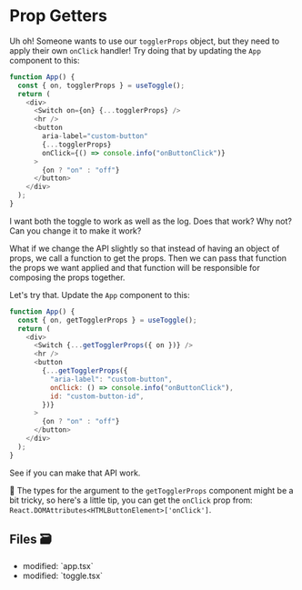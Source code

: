 # Prop Getters

Uh oh! Someone wants to use our `togglerProps` object, but they need to apply
their own `onClick` handler! Try doing that by updating the `App` component to
this:

```javascript
function App() {
  const { on, togglerProps } = useToggle();
  return (
    <div>
      <Switch on={on} {...togglerProps} />
      <hr />
      <button
        aria-label="custom-button"
        {...togglerProps}
        onClick={() => console.info("onButtonClick")}
      >
        {on ? "on" : "off"}
      </button>
    </div>
  );
}
```

I want both the toggle to work as well as the log. Does that work? Why not? Can
you change it to make it work?

What if we change the API slightly so that instead of having an object of props,
we call a function to get the props. Then we can pass that function the props we
want applied and that function will be responsible for composing the props
together.

Let's try that. Update the `App` component to this:

```javascript
function App() {
  const { on, getTogglerProps } = useToggle();
  return (
    <div>
      <Switch {...getTogglerProps({ on })} />
      <hr />
      <button
        {...getTogglerProps({
          "aria-label": "custom-button",
          onClick: () => console.info("onButtonClick"),
          id: "custom-button-id",
        })}
      >
        {on ? "on" : "off"}
      </button>
    </div>
  );
}
```

See if you can make that API work.

🦺 The types for the argument to the `getTogglerProps` component might be a bit
tricky, so here's a little tip, you can get the `onClick` prop from:
`React.DOMAttributes<HTMLButtonElement>['onClick']`.

## Files 🗃

<ul>
  <li className="flex gap-2">
    <span>modified:</span>
    <LaunchEditor workshopFile="exercises/04.prop-getters/01-02.problem/app.tsx">
      `app.tsx`
    </LaunchEditor>
  </li>
  <li className="flex gap-2">
    <span>modified:</span>
    <LaunchEditor workshopFile="exercises/04.prop-getters/01-02.problem/toggle.tsx">
      `toggle.tsx`
    </LaunchEditor>
  </li>
</ul>
